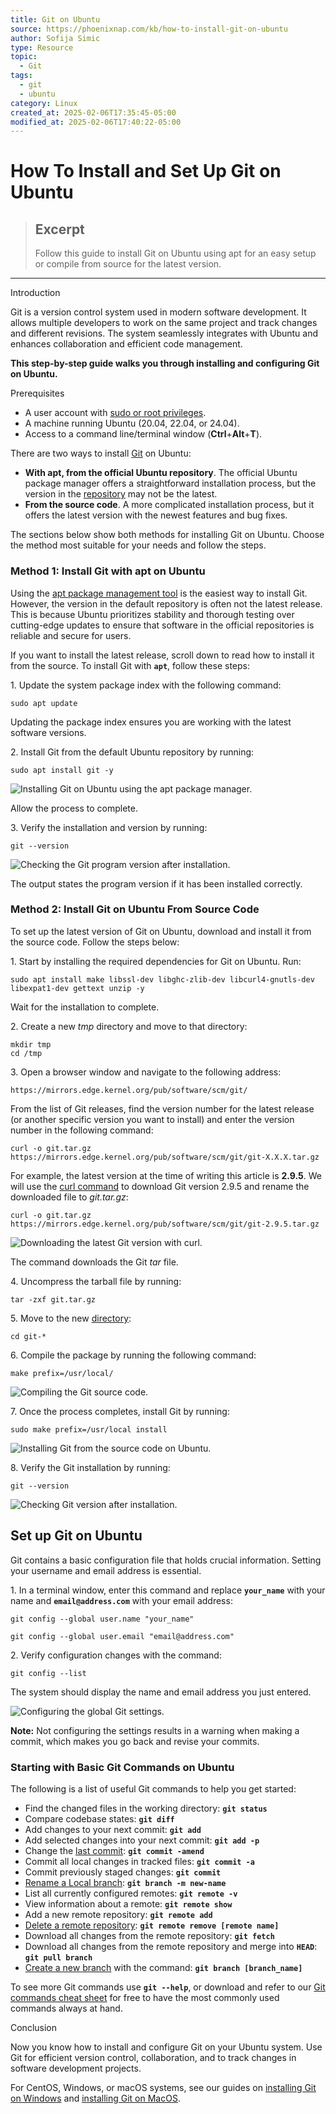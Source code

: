 ```yaml
---
title: Git on Ubuntu
source: https://phoenixnap.com/kb/how-to-install-git-on-ubuntu
author: Sofija Simic
type: Resource
topic:
  - Git
tags:
  - git
  - ubuntu
category: Linux
created_at: 2025-02-06T17:35:45-05:00
modified_at: 2025-02-06T17:40:22-05:00
---
```

# How To Install and Set Up Git on Ubuntu

> ## Excerpt
> Follow this guide to install Git on Ubuntu using apt for an easy setup or compile from source for the latest version.

---
Introduction

Git is a version control system used in modern software development. It allows multiple developers to work on the same project and track changes and different revisions. The system seamlessly integrates with Ubuntu and enhances collaboration and efficient code management.

**This step-by-step guide walks you through installing and configuring Git on Ubuntu.**


Prerequisites

-   A user account with [sudo or root privileges](https://phoenixnap.com/kb/change-root-password-ubuntu).
-   A machine running Ubuntu (20.04, 22.04, or 24.04).
-   Access to a command line/terminal window (**Ctrl**+**Alt**+**T**).

There are two ways to install [Git](https://phoenixnap.com/kb/what-is-git) on Ubuntu:

-   **With apt, from the official Ubuntu repository**. The official Ubuntu package manager offers a straightforward installation process, but the version in the [repository](https://phoenixnap.com/glossary/what-is-a-repository) may not be the latest.
-   **From the source code**. A more complicated installation process, but it offers the latest version with the newest features and bug fixes.

The sections below show both methods for installing Git on Ubuntu. Choose the method most suitable for your needs and follow the steps.

### Method 1: Install Git with apt on Ubuntu

Using the [apt package management tool](https://phoenixnap.com/kb/apt-linux) is the easiest way to install Git. However, the version in the default repository is often not the latest release. This is because Ubuntu prioritizes stability and thorough testing over cutting-edge updates to ensure that software in the official repositories is reliable and secure for users.

If you want to install the latest release, scroll down to read how to install it from the source. To install Git with **`apt`**, follow these steps:

1\. Update the system package index with the following command:

```
sudo apt update
```

Updating the package index ensures you are working with the latest software versions.

2\. Install Git from the default Ubuntu repository by running:

```
sudo apt install git -y
```

![Installing Git on Ubuntu using the apt package manager.](https://phoenixnap.com/kb/wp-content/uploads/2024/07/install-git-with-apt.png)

Allow the process to complete.

3\. Verify the installation and version by running:

```
git --version
```

![Checking the Git program version after installation.](https://phoenixnap.com/kb/wp-content/uploads/2024/07/check-git-version-after-installation.png)

The output states the program version if it has been installed correctly.

### Method 2: Install Git on Ubuntu From Source Code

To set up the latest version of Git on Ubuntu, download and install it from the source code. Follow the steps below:

1\. Start by installing the required dependencies for Git on Ubuntu. Run:

```
sudo apt install make libssl-dev libghc-zlib-dev libcurl4-gnutls-dev libexpat1-dev gettext unzip -y
```

Wait for the installation to complete.

2\. Create a new _tmp_ directory and move to that directory:

```
mkdir tmp
cd /tmp
```

3\. Open a browser window and navigate to the following address:

```
https://mirrors.edge.kernel.org/pub/software/scm/git/
```

From the list of Git releases, find the version number for the latest release (or another specific version you want to install) and enter the version number in the following command:

```
curl -o git.tar.gz https://mirrors.edge.kernel.org/pub/software/scm/git/git-X.X.X.tar.gz
```

For example, the latest version at the time of writing this article is **2.9.5**. We will use the [curl command](https://phoenixnap.com/kb/curl-command) to download Git version 2.9.5 and rename the downloaded file to _git.tar.gz_:

```
curl -o git.tar.gz https://mirrors.edge.kernel.org/pub/software/scm/git/git-2.9.5.tar.gz
```

![Downloading the latest Git version with curl.](https://phoenixnap.com/kb/wp-content/uploads/2024/07/download-latest-git-version.png)

The command downloads the Git _tar_ file.

4. Uncompress the tarball file by running:

```
tar -zxf git.tar.gz
```

5\. Move to the new [directory](https://phoenixnap.com/glossary/what-is-a-directory):

```
cd git-*
```

6\. Compile the package by running the following command:

```
make prefix=/usr/local/
```

![Compiling the Git source code.](https://phoenixnap.com/kb/wp-content/uploads/2024/07/compile-git-package.png)

7\. Once the process completes, install Git by running:

```
sudo make prefix=/usr/local install
```

![Installing Git from the source code on Ubuntu.](https://phoenixnap.com/kb/wp-content/uploads/2024/07/install-git-from-source.png)

8\. Verify the Git installation by running:

```
git --version
```

![Checking Git version after installation.](https://phoenixnap.com/kb/wp-content/uploads/2024/07/check-git-version-1.png)

## Set up Git on Ubuntu

Git contains a basic configuration file that holds crucial information. Setting your username and email address is essential.

1\. In a terminal window, enter this command and replace **`your_name`** with your name and **`email@address.com`** with your email address:

```
git config --global user.name "your_name"
```

```
git config --global user.email "email@address.com"
```

2\. Verify configuration changes with the command:

```
git config --list
```

The system should display the name and email address you just entered.

![Configuring the global Git settings.](https://phoenixnap.com/kb/wp-content/uploads/2024/07/configure-git.png)

**Note:** Not configuring the settings results in a warning when making a commit, which makes you go back and revise your commits.

### Starting with Basic Git Commands on Ubuntu

The following is a list of useful Git commands to help you get started:

-   Find the changed files in the working directory: **`git status`**
-   Compare codebase states: **`git diff`**
-   Add changes to your next commit: **`git add`**
-   Add selected changes into your next commit: **`git add -p`**
-   Change the [last commit](https://phoenixnap.com/kb/git-revert-last-commit): **`git commit -amend`**
-   Commit all local changes in tracked files: **`git commit -a`**
-   Commit previously staged changes: **`git commit`**
-   [Rename a Local branch](https://phoenixnap.com/kb/how-to-rename-git-branch-local-remote): **`git branch -m new-name`**
-   List all currently configured remotes: **`git remote -v`**
-   View information about a remote: **`git remote show`**
-   Add a new remote repository: **`git remote add`**
-   [Delete a remote repository](https://phoenixnap.com/kb/git-remove-remote): **`git remote remove [remote name]`**
-   Download all changes from the remote repository: **`git fetch`**
-   Download all changes from the remote repository and merge into **`HEAD`**: **`git pull branch`**
-   [Create a new branch](https://phoenixnap.com/kb/git-create-new-branch) with the command: **`git branch [branch_name]`**

To see more Git commands use **`git --help`**, or download and refer to our [Git commands cheat sheet](https://phoenixnap.com/kb/git-commands-cheat-sheet) for free to have the most commonly used commands always at hand.

Conclusion

Now you know how to install and configure Git on your Ubuntu system. Use Git for efficient version control, collaboration, and to track changes in software development projects.

For CentOS, Windows, or macOS systems, see our guides on [installing Git on Windows](https://phoenixnap.com/kb/how-to-install-git-windows) and [installing Git on MacOS](https://phoenixnap.com/kb/install-git-on-mac).

